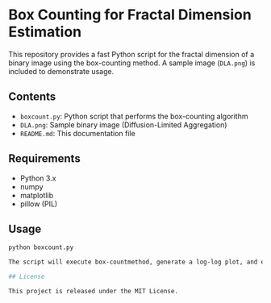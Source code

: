 # Box Counting for Fractal Dimension Estimation

This repository provides a fast Python script for the fractal dimension of a binary image using the box-counting method. A sample image (`DLA.png`) is included to demonstrate usage.

## Contents

- `boxcount.py`: Python script that performs the box-counting algorithm
- `DLA.png`: Sample binary image (Diffusion-Limited Aggregation)
- `README.md`: This documentation file

## Requirements

- Python 3.x
- numpy
- matplotlib
- pillow (PIL)

## Usage

```bash
python boxcount.py

The script will execute box-countmethod, generate a log-log plot, and estimate the fractal dimension $D$. ($D\approx1.64$ for the sample image.)

## License

This project is released under the MIT License.
